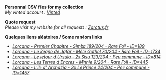 **Personnal CSV files for my collection**  
*My vinted account : [Vinted](https://www.vinted.fr/member/223153477)*

**Quote request**  
*Please visit my website for all requests : [Zarctus.fr](https://www.zarctus.fr/)*


**Quelques liens aléatoires / Some random links**
- *[Lorcana - Premier Chapitre - Simba 189/204 - Rare Foil - ID=189](https://www.vinted.fr/items/5786557110-lorcana-premier-chapitre-simba-189204-rare-foil-id189)*
- *[Lorcana - Le Règne de Jafar - Mère Gothel 70/204 - Rare Foil - ID=1734](https://www.vinted.fr/items/6495417771-lorcana-le-regne-de-jafar-mere-gothel-70204-rare-foil-id1734)*
- *[Lorcana - Le retour d'Ursula - 2x Sisu 123/204 - Peu commune - ID=814](https://www.vinted.fr/items/6005813880-lorcana-le-retour-dursula-2x-sisu-123204-peu-commune-id814)*
- *[Lorcana - Les Terres d'Encres - Minnie 9/204 - Rare Foil - ID=445](https://www.vinted.fr/items/6192146361-lorcana-les-terres-dencres-minnie-9204-rare-foil-id445)*
- *[Lorcana - L'ile d' Archazia - 3x Le Prince 24/204 - Peu commune - ID=1457](https://www.vinted.fr/items/6604625777-lorcana-lile-d-archazia-3x-le-prince-24204-peu-commune-id1457)*
